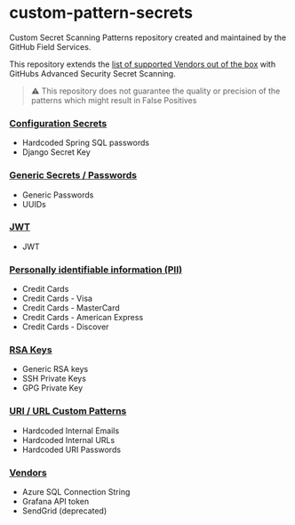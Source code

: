 # custom-pattern-secrets

Custom Secret Scanning Patterns repository created and maintained by the GitHub Field Services.

This repository extends the [list of supported Vendors out of the box](https://docs.github.com/en/code-security/secret-scanning/about-secret-scanning#list-of-supported-secrets-for-private-repositories) with GitHubs Advanced Security Secret Scanning.

> :warning: This repository does not guarantee the quality or precision of the patterns which might result in False Positives



### [Configuration Secrets](./configs)

- Hardcoded Spring SQL passwords
- Django Secret Key


### [Generic Secrets / Passwords](./generic)

- Generic Passwords
- UUIDs


### [JWT](./jwt)

- JWT


### [Personally identifiable information (PII)](./pii)

- Credit Cards
- Credit Cards - Visa
- Credit Cards - MasterCard
- Credit Cards - American Express
- Credit Cards - Discover


### [RSA Keys](./rsa)

- Generic RSA keys
- SSH Private Keys
- GPG Private Key


### [URI / URL Custom Patterns](./uri)

- Hardcoded Internal Emails
- Hardcoded Internal URLs
- Hardcoded URI Passwords


### [Vendors](./vendors)

- Azure SQL Connection String
- Grafana API token
- SendGrid (deprecated)

